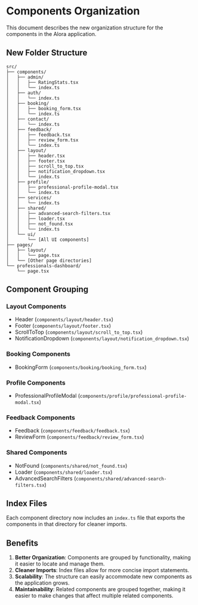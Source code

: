 # Components Organization

This document describes the new organization structure for the components in the Alora application.

## New Folder Structure

```
src/
├── components/
│   ├── admin/
│   │   ├── RatingStats.tsx
│   │   └── index.ts
│   ├── auth/
│   │   └── index.ts
│   ├── booking/
│   │   ├── booking_form.tsx
│   │   └── index.ts
│   ├── contact/
│   │   └── index.ts
│   ├── feedback/
│   │   ├── feedback.tsx
│   │   ├── review_form.tsx
│   │   └── index.ts
│   ├── layout/
│   │   ├── header.tsx
│   │   ├── footer.tsx
│   │   ├── scroll_to_top.tsx
│   │   ├── notification_dropdown.tsx
│   │   └── index.ts
│   ├── profile/
│   │   ├── professional-profile-modal.tsx
│   │   └── index.ts
│   ├── services/
│   │   └── index.ts
│   ├── shared/
│   │   ├── advanced-search-filters.tsx
│   │   ├── loader.tsx
│   │   ├── not_found.tsx
│   │   └── index.ts
│   └── ui/
│       └── [All UI components]
├── pages/
│   ├── layout/
│   │   └── page.tsx
│   └── [Other page directories]
└── professionals-dashboard/
    └── page.tsx
```

## Component Grouping

### Layout Components

- Header (`components/layout/header.tsx`)
- Footer (`components/layout/footer.tsx`)
- ScrollToTop (`components/layout/scroll_to_top.tsx`)
- NotificationDropdown (`components/layout/notification_dropdown.tsx`)

### Booking Components

- BookingForm (`components/booking/booking_form.tsx`)

### Profile Components

- ProfessionalProfileModal (`components/profile/professional-profile-modal.tsx`)

### Feedback Components

- Feedback (`components/feedback/feedback.tsx`)
- ReviewForm (`components/feedback/review_form.tsx`)

### Shared Components

- NotFound (`components/shared/not_found.tsx`)
- Loader (`components/shared/loader.tsx`)
- AdvancedSearchFilters (`components/shared/advanced-search-filters.tsx`)

## Index Files

Each component directory now includes an `index.ts` file that exports the components in that directory for cleaner imports.

## Benefits

1. **Better Organization**: Components are grouped by functionality, making it easier to locate and manage them.
2. **Cleaner Imports**: Index files allow for more concise import statements.
3. **Scalability**: The structure can easily accommodate new components as the application grows.
4. **Maintainability**: Related components are grouped together, making it easier to make changes that affect multiple related components.
